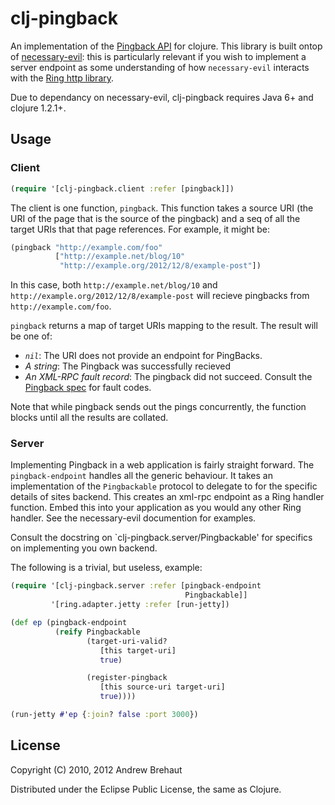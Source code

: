 # clj-pingback

An implementation of the [Pingback API](http://www.hixie.ch/specs/pingback/pingback-1.0) for clojure. This library is built ontop of [necessary-evil](https://github.com/brehaut/necessary-evil): this is particularly relevant if you wish to implement a server endpoint as some understanding of how `necessary-evil` interacts with the [Ring http library](https://github.com/ring-clojure/ring).

Due to dependancy on necessary-evil, clj-pingback requires Java 6+ and clojure 1.2.1+.

## Usage

### Client

```clojure
(require '[clj-pingback.client :refer [pingback]])
```

The client is one function, `pingback`. This function takes a source URI 
(the URI of the page that is the source of the pingback) and a seq of all 
the target URIs that that page references. For example, it might be:

```clojure
(pingback "http://example.com/foo" 
          ["http://example.net/blog/10"
           "http://example.org/2012/12/8/example-post"])
```

In this case, both `http://example.net/blog/10` and `http://example.org/2012/12/8/example-post` will recieve pingbacks from `http://example.com/foo`.

`pingback` returns a map of target URIs mapping to the result. The result will be one of:

 * *`nil`*: The URI does not provide an endpoint for PingBacks.
 * *A string*: The Pingback was successfully recieved
 * *An XML-RPC fault record*: The pingback did not succeed. Consult the [Pingback spec](http://www.hixie.ch/specs/pingback/pingback-1.0#TOC3) for fault codes.

Note that while pingback sends out the pings concurrently, the function blocks until all the results are collated. 

### Server

Implementing Pingback in a web application is fairly straight forward. The `pingback-endpoint` handles all the generic behaviour. It takes an implementation of the `Pingbackable` protocol to delegate to for the specific details of sites backend. This creates an xml-rpc endpoint as a Ring handler function. Embed this into your application as you would any other Ring handler. See the necessary-evil documention for examples. 

Consult the docstring on `clj-pingback.server/Pingbackable' for specifics on implementing 
you own backend.

The following is a trivial, but useless, example:

```clojure
(require '[clj-pingback.server :refer [pingback-endpoint
                                       Pingbackable]]
         '[ring.adapter.jetty :refer [run-jetty])

(def ep (pingback-endpoint 
          (reify Pingbackable
                 (target-uri-valid? 
                    [this target-uri] 
                    true)

                 (register-pingback 
                    [this source-uri target-uri]
                    true))))

(run-jetty #'ep {:join? false :port 3000})
```

## License

Copyright (C) 2010, 2012 Andrew Brehaut

Distributed under the Eclipse Public License, the same as Clojure.
